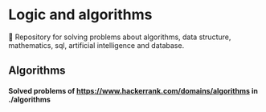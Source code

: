 # Logic and algorithms

🧠 Repository for solving problems about algorithms, data structure, mathematics, sql, artificial intelligence and database.

## Algorithms

#### Solved problems of https://www.hackerrank.com/domains/algorithms in ./algorithms
